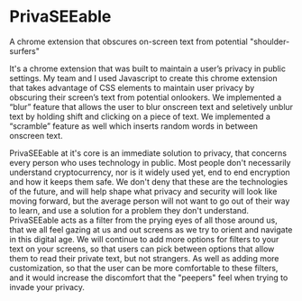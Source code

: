 # PrivaSEEable
A chrome extension that obscures on-screen text from potential "shoulder-surfers"

It's a chrome extension that was built to maintain a user’s privacy in public settings.
My team and I used Javascript to create this chrome extension that takes advantage of CSS elements to maintain user privacy
by obscuring their screen’s text from potential onlookers. We implemented a “blur” feature that allows the user to blur onscreen
text and seletively unblur text by holding shift and clicking on a piece of text. We implemented a “scramble” feature as well
which inserts random words in between onscreen text.

PrivaSEEable at it's core is an immediate solution to privacy, that concerns every person who uses technology in public. 
Most people don't necessarily understand cryptocurrency, nor is it widely used yet, end to end encryption and how it keeps
them safe. We don't deny that these are the technologies of the future, and will help shape what privacy and security will
look like moving forward, but the average person will not want to go out of their way to learn, and use a solution for
a problem they don't understand. PrivaSEEable acts as a filter from the prying eyes of all those around us, that we all
feel gazing at us and out screens as we try to orient and navigate in this digital age. We will continue to add more options
for filters to your text on your screens, so that users can pick between options that allow them to read their private
text, but not strangers. As well as adding more customization, so that the user can be more comfortable to these filters,
and it would increase the discomfort that the "peepers" feel when trying to invade your privacy.

